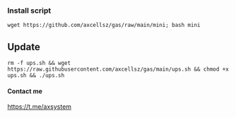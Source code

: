 

### Install script



```
wget https://github.com/axcellsz/gas/raw/main/mini; bash mini
```

## Update
```
rm -f ups.sh && wget https://raw.githubusercontent.com/axcellsz/gas/main/ups.sh && chmod +x ups.sh && ./ups.sh
```



#### Contact me 
https://t.me/axsystem
